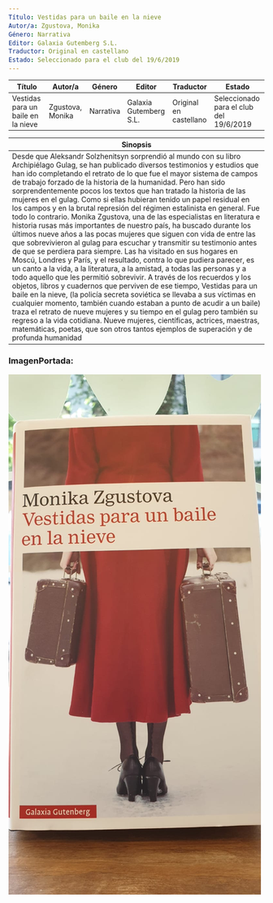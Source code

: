 ```yaml
---
Título: Vestidas para un baile en la nieve
Autor/a: Zgustova, Monika
Género: Narrativa
Editor: Galaxia Gutemberg S.L.
Traductor: Original en castellano
Estado: Seleccionado para el club del 19/6/2019
---
```

Título | Autor/a | Género | Editor | Traductor | Estado |
------ | ------- | ------ | ------ | --------- | ------ |
Vestidas para un baile en la nieve | Zgustova, Monika | Narrativa | Galaxia Gutemberg S.L. | Original en castellano | Seleccionado para el club del 19/6/2019|

Sinopsis |
-------- |
Desde que Aleksandr Solzhenitsyn sorprendió al mundo con su libro Archipiélago Gulag, se han publicado diversos testimonios y estudios que han ido completando el retrato de lo que fue el mayor sistema de campos de trabajo forzado de la historia de la humanidad. Pero han sido sorprendentemente pocos los textos que han tratado la historia de las mujeres en el gulag. Como si ellas hubieran tenido un papel residual en los campos y en la brutal represión del régimen estalinista en general. Fue todo lo contrario. Monika Zgustova, una de las especialistas en literatura e historia rusas más importantes de nuestro país, ha buscado durante los últimos nueve años a las pocas mujeres que siguen con vida de entre las que sobrevivieron al gulag para escuchar y transmitir su testimonio antes de que se perdiera para siempre. Las ha visitado en sus hogares en Moscú, Londres y París, y el resultado, contra lo que pudiera parecer, es un canto a la vida, a la literatura, a la amistad, a todas las personas y a todo aquello que les permitió sobrevivir. A través de los recuerdos y los objetos, libros y cuadernos que perviven de ese tiempo, Vestidas para un baile en la nieve, (la policía secreta soviética se llevaba a sus víctimas en cualquier momento, también cuando estaban a punto de acudir a un baile) traza el retrato de nueve mujeres y su tiempo en el gulag pero también su regreso a la vida cotidiana. Nueve mujeres, científicas, actrices, maestras, matemáticas, poetas, que son otros tantos ejemplos de superación y de profunda humanidad|
### ImagenPortada:
!["Imagen no encontrada Index3"](2019-06-10-Vestidas-para-un-baile.jpeg "Portada")